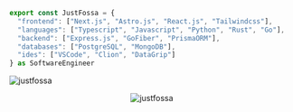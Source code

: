 ```ts
export const JustFossa = {
  "frontend": ["Next.js", "Astro.js", "React.js", "Tailwindcss"],
  "languages": ["Typescript", "Javascript", "Python", "Rust", "Go"],
  "backend": ["Express.js", "GoFiber", "PrismaORM"],
  "databases": ["PostgreSQL", "MongoDB"],
  "ides": ["VSCode", "Clion", "DataGrip"]
} as SoftwareEngineer
```
<img src="https://komarev.com/ghpvc/?username=justfossa&label=Profile%20views&color=0e75b6&style=flat" alt="justfossa" />
<p align="center"><img align="center" src="https://github-readme-streak-stats.herokuapp.com/?user=justfossa&theme=tokyonight_duo&hide_border=true" alt="justfossa" /></p>
</p>

